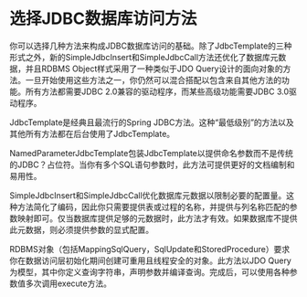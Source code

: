 # 选择JDBC数据库访问方法

你可以选择几种方法来构成JDBC数据库访问的基础。除了JdbcTemplate的三种形式之外，新的SimpleJdbcInsert和SimpleJdbcCall方法还优化了数据库元数据，并且RDBMS Object样式采用了一种类似于JDO Query设计的面向对象的方法。一旦开始使用这些方法之一，你仍然可以混合搭配以包含来自其他方法的功能。所有方法都需要JDBC 2.0兼容的驱动程序，而某些高级功能需要JDBC 3.0驱动程序。

JdbcTemplate是经典且最流行的Spring JDBC方法。这种“最低级别”的方法以及其他所有方法都在后台使用了JdbcTemplate。

NamedParameterJdbcTemplate包装JdbcTemplate以提供命名参数而不是传统的JDBC？占位符。当你有多个SQL语句参数时，此方法可提供更好的文档编制和易用性。

SimpleJdbcInsert和SimpleJdbcCall优化数据库元数据以限制必要的配置量。这种方法简化了编码，因此你只需要提供表或过程的名称，并提供与列名称匹配的参数映射即可。仅当数据库提供足够的元数据时，此方法才有效。如果数据库不提供此元数据，则必须提供参数的显式配置。

RDBMS对象（包括MappingSqlQuery，SqlUpdate和StoredProcedure）要求你在数据访问层初始化期间创建可重用且线程安全的对象。此方法以JDO Query为模型，其中你定义查询字符串，声明参数并编译查询。完成后，可以使用各种参数值多次调用execute方法。

